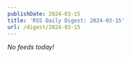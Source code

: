 ```yaml
---
publishDate: 2024-03-15
title: 'RSS Daily Digest: 2024-03-15'
url: /digest/2024-03-15
---
```


_No feeds today!_
